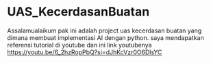 # UAS_KecerdasanBuatan
Assalamualaikum pak ini adalah project uas kecerdasan buatan yang dimana membuat implementasi AI dengan python. saya mendapatkan referensi tutorial di youtube dan ini link youtubenya
https://youtu.be/6_2hzRopPbQ?si=dJhKcVzr0O6DlsYC
